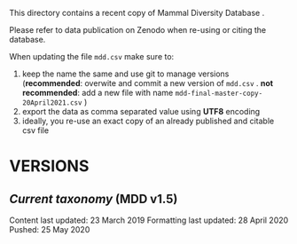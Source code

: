 This directory contains a recent copy of Mammal Diversity Database .

Please refer to data publication on Zenodo when re-using or citing the database.

When updating the file ```mdd.csv``` make sure to:

1. keep the name the same and use git to manage versions (**recommended**: overwite and commit a new version of ```mdd.csv``` . **not recommended**: add a new file with name ```mdd-final-master-copy-20April2021.csv``` )
2. export the data as comma separated value using **UTF8** encoding
3. ideally, you re-use an exact copy of an already published and citable csv file

# VERSIONS
#####

## _Current taxonomy_ (MDD v1.5)

Content last updated: 23 March 2019
Formatting last updated: 28 April 2020
Pushed: 25 May 2020
